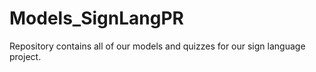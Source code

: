 # Models_SignLangPR

Repository contains all of our models and quizzes for our sign language project.